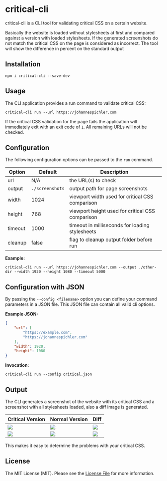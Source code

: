 # critical-cli
critical-cli is a CLI tool for validating critical CSS on a certain website.

Basically the website is loaded without stylesheets at first and compared against a version with loaded stylesheets. If the generated screenshots do not match the critical CSS on the page is considered as incorrect. The tool will show the difference in percent on the standard output

## Installation
```
npm i critical-cli --save-dev
```

## Usage
The CLI application provides a run command to validate critical CSS:

```
critical-cli run --url https://johannespichler.com
```

If the critical CSS validation for the page fails the application will immediately exit with an exit code of `1`. All remaining URLs will not be checked.

## Configuration
The following configuration options can be passed to the `run` command.

| Option | Default | Description |
| -------- | -------- | -------- |
| url | N/A | the URL(s) to check |
| output | `./screenshots` | output path for page screenshots |
| width | 1024 | viewport width used for critical CSS comparison |
| height | 768 | viewport height used for critical CSS comparison |
| timeout | 1000 | timeout in milliseconds for loading stylesheets |
| cleanup | false | flag to cleanup output folder before run |

**Example:**
```
critical-cli run --url https://johannespichler.com --output ./other-dir --width 1920 --height 1080 --timeout 5000
```

## Configuration with JSON
By passing the `--config <filename>` option you can define your command parameters in a JSON file. This JSON file can contain all valid cli options.

**Example JSON:**

```json
{
    "url": [
        "https://example.com",
        "https://johannespichler.com"
    ],
    "width": 1920,
    "height": 1080
}
```

**Invocation:**
```
critical-cli run --config critical.json
```

## Output
The CLI generates a screenshot of the website with its critical CSS and a screenshot with all stylesheets loaded, also a diff image is generated.

| Critical Version | Normal Version | Diff |
| -------- | -------- | -------- |
| ![](examples/example.com-a.png) | ![](examples/example.com-b.png) | ![](examples/example.com-diff.png) |
| ![](examples/jopic.at-a.png) | ![](examples/jopic.at-b.png) | ![](examples/jopic.at-diff.png) |

This makes it easy to determine the problems with your critical CSS.

## License
The MIT License (MIT). Please see the [License File](LICENSE) for more information.
